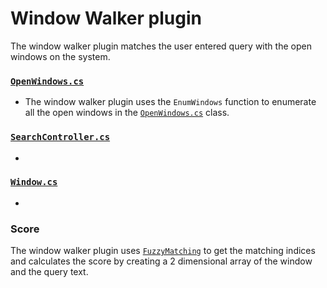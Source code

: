 # Window Walker plugin
The window walker plugin matches the user entered query with the open windows on the system.

### [`OpenWindows.cs`](src/modules/launcher/Plugins/Microsoft.Plugin.WindowWalker/Components/OpenWindows.cs)
- The window walker plugin uses the `EnumWindows` function to enumerate all the open windows in the [`OpenWindows.cs`](src/modules/launcher/Plugins/Microsoft.Plugin.WindowWalker/Components/OpenWindows.cs) class.


### [`SearchController.cs`](src/modules/launcher/Plugins/Microsoft.Plugin.WindowWalker/Components/SearchController.cs)
- 

### [`Window.cs`](src/modules/launcher/Plugins/Microsoft.Plugin.WindowWalker/Components/Window.cs)
- 

### Score
The window walker plugin uses [`FuzzyMatching`](src/modules/launcher/Plugins/Microsoft.Plugin.WindowWalker/Components/FuzzyMatching.cs) to get the matching indices and calculates the score by creating a 2 dimensional array of the window and the query text.
